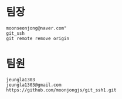 
팀장
===
``````
moonseonjong@naver.com"
git_ssh
git remote remove origin
``````

팀원
====
``````
jeungla1303
jeungla1303@gmail.com
https://github.com/moonjongjs/git_ssh1.git
``````